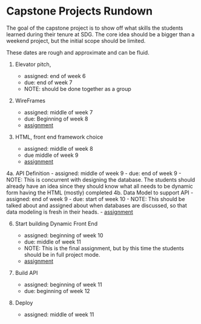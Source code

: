 # Capstone Projects Rundown

The goal of the capstone project is to show off what skills the students learned during their tenure at SDG. The core idea should be a bigger than a weekend project, but the initial scope should be limited.

These dates are rough and approximate and can be fluid.

1. Elevator pitch,

   - assigned: end of week 6
   - due: end of week 7
   - NOTE: should be done together as a group

2. WireFrames

   - assigned: middle of week 7
   - due: Beginning of week 8
   - [assignment](./wireframes.md)

3. HTML, front end framework choice
   - assigned: middle of week 8
   - due middle of week 9
   - [assignment](./build-html.md)

4a. API Definition - assigned: middle of week 9 - due: end of week 9 - NOTE: This is concurrent with designing the database. The students should already have an idea since they should know what all needs to be dynamic form having the HTML (mostly) completed
4b. Data Model to support API - assigned: end of week 9 - due: start of week 10 - NOTE: This should be talked about and assigned about when databases are discussed, so that data modeling is fresh in their heads. - [assignment](./take-the-next-steps.md)

6. Start building Dynamic Front End

   - assigned: beginning of week 10
   - due: middle of week 11
   - NOTE: This is the final assignment, but by this time the students should be in full project mode.
   - [assignment](./final-assignment.md)

7. Build API
   - assigned: beginning of week 11
   - due: beginning of week 12
8. Deploy
   - assigned: middle of week 11
